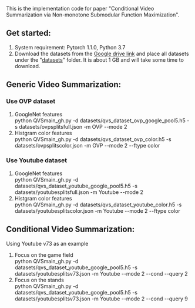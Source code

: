 This is the implementation code for paper "Conditional Video Summarization via Non-monotone
Submodular Function Maximization".

## Get started:
1. System requirement: Pytorch 1.1.0, Python 3.7
2. Download the datasets from the [Google drive link](https://drive.google.com/file/d/1k-3LByZ88Dpx3GGxQhhPkD2PV3aaBfss/view?usp=sharing) and place all datasets under the "[datasets](/datasets)" folder. It is about 1 GB and will take some time to download.  

## Generic Video Summarization:
### Use OVP dataset
1) GoogleNet features  
python QVSmain_gh.py -d datasets/qvs_dataset_ovp_google_pool5.h5 -s datasets/ovpsplitsfull.json -m OVP --mode 2  
2) Histgram color features  
python QVSmain_gh.py -d datasets/qvs_dataset_ovp_color.h5 -s datasets/ovpsplitscolor.json -m OVP --mode 2 --ftype color  

### Use Youtube dataset
1) GoogleNet features  
python QVSmain_gh.py -d datasets/qvs_dataset_youtube_google_pool5.h5 -s datasets/youtubesplitsfull.json -m Youtube --mode 2  
2) Histgram color features  
python QVSmain_gh.py -d datasets/qvs_dataset_youtube_color.h5 -s datasets/youtubesplitscolor.json -m Youtube --mode 2 --ftype color  

## Conditional Video Summarization:  
Using Youtube v73 as an example  
1) Focus on the game field  
python QVSmain_gh.py -d datasets/qvs_dataset_youtube_google_pool5.h5 -s datasets/youtubesplitsv73.json -m Youtube --mode 2 --cond --query 2  
2) Focus on the stands  
python QVSmain_gh.py -d datasets/qvs_dataset_youtube_google_pool5.h5 -s datasets/youtubesplitsv73.json -m Youtube --mode 2 --cond --query 9

